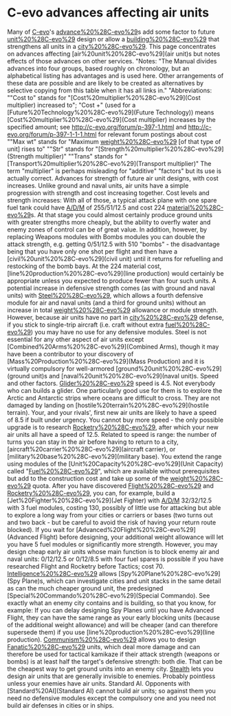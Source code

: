 # C-evo advances affecting air units

Many of [C-evo](C-evo)'s [advance%20%28C-evo%29](advance)s add some factor to future [unit%20%28C-evo%29](unit) design or allow a [building%20%28C-evo%29](building) that strengthens all units in a [city%20%28C-evo%29](city). This page concentrates on advances affecting [air%20unit%20%28C-evo%29](air unit)s but notes effects of those advances on other services.
"Notes: 
"The Manual divides advances into four groups, based roughly on chronology, but an alphabetical listing has advantages and is used here. Other arrangements of these data are possible and are likely to be created as alternatives by selective copying from this table when it has all links in."
"Abbreviations:
""Cost to" stands for "[Cost%20multiplier%20%28C-evo%29](Cost multiplier) increased to"; "Cost +" (used for a [Future%20Technology%20%28C-evo%29](Future Technology)) means [Cost%20multiplier%20%28C-evo%29](Cost multiplier) increases by the specified amount; see http://c-evo.org/forum/p-397-1.html and http://c-evo.org/forum/p-397-1-1-1.html for relevant forum postings about cost
""Max wt" stands for "Maximum [weight%20%28C-evo%29](weight) [of that type of unit] rises to"
""Str" stands for "[Strength%20multiplier%20%28C-evo%29](Strength multiplier)"
""Trans" stands for "[Transport%20multiplier%20%28C-evo%29](Transport multiplier)"
 The term "multiplier" is perhaps misleading for "additive" "factors" but its use is actually correct.
Advances for strength of future air unit designs, with cost increases.
Unlike ground and naval units, air units have a simple progression with strength and cost increasing together. 
Cost levels and strength increases:
With all of those, a typical attack plane with one spare fuel tank could have [A/D/M](A/D/M) of 255/51/12.5 and cost 224 [material%20%28C-evo%29](material)s.
At that stage you could almost certainly produce ground units with greater strengths more cheaply, but the ability to overfly water and enemy zones of control can be of great value. In addition, however, by replacing Weapons modules with Bombs modules you can double the attack strength, e.g. getting 0/51/12.5 with 510 "bombs" - the disadvantage being that you have only one shot per flight and then have a [civil%20unit%20%28C-evo%29](civil unit) until it returns for refuelling and restocking of the bomb bays.
At the 224 material cost, [line%20production%20%28C-evo%29](line production) would certainly be appropriate unless you expected to produce fewer than four such units.
A potential increase in defensive strength comes (as with ground and naval units) with [Steel%20%28C-evo%29](Steel), which allows a fourth defensive module for air and naval units (and a third for ground units) without an increase in total [weight%20%28C-evo%29](weight) allowance or module strength. However, because air units have no part in [city%20%28C-evo%29](city) defense, if you stick to single-trip aircraft (i.e. craft without extra [fuel%20%28C-evo%29](fuel)) you may have no use for any defensive modules. Steel is not essential for any other aspect of air units except [Combined%20Arms%20%28C-evo%29](Combined Arms), though it may have been a contributor to your discovery of [Mass%20Production%20%28C-evo%29](Mass Production) and it is virtually compulsory for well-armored [ground%20unit%20%28C-evo%29](ground unit)s and [naval%20unit%20%28C-evo%29](naval unit)s.
Speed and other factors.
[Glider%20%28C-evo%29](Glider) speed is 4.5. Not everybody who can builds a glider. One particularly good use for them is to explore the Arctic and Antarctic strips where oceans are difficult to cross. They are not damaged by landing on [hostile%20terrain%20%28C-evo%29](hostile terrain).
Your, and your rivals', first new air units are likely to have a speed of 8.5 if built under urgency. You cannot buy more speed - the only possible upgrade is to research [Rocketry%20%28C-evo%29](Rocketry), after which your new air units all have a speed of 12.5. 
Related to speed is range: the number of turns you can stay in the air before having to return to a city, [aircraft%20carrier%20%28C-evo%29](aircraft carrier), or [military%20base%20%28C-evo%29](military base). 
You extend the range using modules of the [Unit%20Capacity%20%28C-evo%29](Unit Capacity) called "[Fuel%20%28C-evo%29](Fuel)", which are available without prerequisites but add to the construction cost and take up some of the [weight%20%28C-evo%29](weight) quota. 
After you have discovered [Flight%20%28C-evo%29](Flight) and [Rocketry%20%28C-evo%29](Rocketry), you can, for example, build a [Jet%20Fighter%20%28C-evo%29](Jet Fighter) with [A/D/M](A/D/M) 32/32/12.5 with 3 fuel modules, costing 130, possibly of little use for attacking but able to explore a long way from your cities or carriers or bases (two turns out and two back - but be careful to avoid the risk of having your return route blocked). If you wait for [Advanced%20Flight%20%28C-evo%29](Advanced Flight) before designing, your additional weight allowance will let you have 5 fuel modules or significantly more strength. 
However, you may design cheap early air units whose main function is to block enemy air and naval units: 0/12/12.5 or 0/12/8.5 with four fuel spares is possible if you have researched Flight and Rocketry before Tactics; cost 70.
[Intelligence%20%28C-evo%29](Intelligence) allows [Spy%20Plane%20%28C-evo%29](Spy Plane)s, which can investigate cities and unit stacks in the same detail as can the much cheaper ground unit, the predesigned [Special%20Commando%20%28C-evo%29](Special Commando). See exactly what an enemy city contains and is building, so that you know, for example:
If you can delay designing Spy Planes until you have Advanced Flight, they can have the same range as your early blocking units (because of the additional weight allowance) and will be cheaper (and can therefore supersede them) if you use [line%20production%20%28C-evo%29](line production).
[Communism%20%28C-evo%29](Communism) allows you to design [Fanatic%20%28C-evo%29](Fanatic) units, which deal more damage and can therefore be used for tactical kamikaze if their attack strength (weapons or bombs) is at least half the target's defensive strength: both die. That can be the cheapest way to get ground units into an enemy city.
[Stealth](Stealth) lets you design air units that are generally invisible to enemies. Probably pointless unless your enemies have air units.
Standard AI.
Opponents with [Standard%20AI](Standard AI) cannot build air units; so against them you need no defensive modules except the compulsory one and you need not build air defenses in cities or in ships.